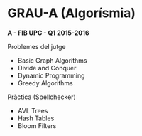 # GRAU-A (Algorísmia)

**A - FIB UPC - Q1 2015-2016**

Problemes del jutge 

* Basic Graph Algorithms
* Divide and Conquer
* Dynamic Programming
* Greedy Algorithms


Pràctica (Spellchecker)

* AVL Trees
* Hash Tables
* Bloom Filters


